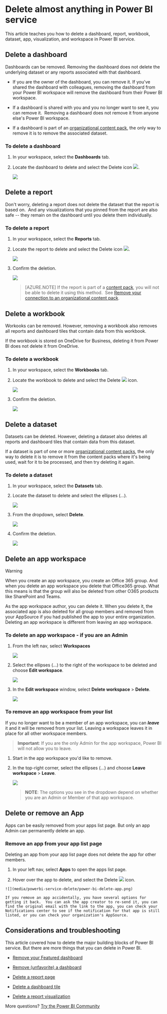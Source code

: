 ﻿<properties
   pageTitle="Delete a dashboard, report, workbook, dataset, or workspace from Power BI"
   description="Learn how to delete almost anything from Power BI"
   services="powerbi"
   documentationCenter=""
   authors="mihart"
   manager="erikre"
   backup=""
   editor=""
   tags=""
   qualityFocus="no"
   qualityDate=""/>

<tags
   ms.service="powerbi"
   ms.devlang="NA"
   ms.topic="article"
   ms.tgt_pltfrm="NA"
   ms.workload="powerbi"
   ms.date="06/21/2017"
   ms.author="mihart"/>

#  Delete almost anything in Power BI service
This article teaches you how to delete a dashboard, report, workbook, dataset, app, visualization, and workspace in Power BI service.

## Delete a dashboard

Dashboards can be removed. Removing the dashboard does not delete the underlying dataset or any reports associated with that dashboard.

-   If you are the owner of the dashboard, you can remove it. If you've shared the dashboard with colleagues, removing the dashboard from your Power BI workspace will remove the dashboard from their Power BI workspace.

-   If a dashboard is shared with you and you no longer want to see it, you can remove it.  Removing a dashboard does not remove it from anyone else's Power BI workspace.

-   If a dashboard is part of an [organizational content pack](powerbi-service-organizational-content-pack-delete.md), the only way to remove it is to remove the associated dataset.

### To delete a dashboard  
1.  In your workspace, select the **Dashboards** tab.

2. Locate the dashboard to delete and select the Delete icon ![](media/powerbi-service-delete/power-bi-delete-icon.png). 

    ![](media/powerbi-service-delete/power-bi-delete-dash.gif)


## Delete a report  

Don't worry, deleting a report does not delete the dataset that the report is based on.  And any visualizations that you pinned from the report are also safe -- they remain on the dashboard until you delete them individually.

### To delete a report  
1.  In your workspace, select the **Reports** tab.

2. Locate the report to delete and select the Delete icon   ![](media/powerbi-service-delete/power-bi-delete-icon.png).   

    ![](media/powerbi-service-delete/power-bi-delete-reportnew.png)

3.  Confirm the deletion.

    ![](media/powerbi-service-delete/power-bi-delete-report.png)

    > [AZURE.NOTE] If the report is part of a [content pack](powerbi-service-organizational-content-packs-introduction.md), you will not be able to delete it using this method.  See [Remove your connection to an organizational content pack](powerbi-service-organizational-content-pack-delete.md).

## Delete a workbook  

Workooks can be removed. However, removing a workbook also removes all reports and dashboard tiles that contain data from this workbook.

If the workbook is stored on OneDrive for Business, deleting it from Power BI does not delete it from OneDrive.

### To delete a workbook  
1.  In your workspace, select the **Workbooks** tab.

2. Locate the workbook to delete and select the Delete ![](media/powerbi-service-delete/power-bi-delete-report2.png) icon.

    ![](media/powerbi-service-delete/power-bi-delete-workbooknew.png)

3.  Confirm the deletion.

    ![](media/powerbi-service-delete/power-bi-delete-confirm.png)



## Delete a dataset  

Datasets can be deleted. However, deleting a dataset also deletes all reports and dashboard tiles that contain data from this dataset.

If a dataset is part of one or more [organizational content packs](powerbi-service-organizational-content-pack-delete.md), the only way to delete it is to remove it from the content packs where it's being used, wait for it to be processed, and then try deleting it again.

### To delete a dataset  
1.  In your workspace, select the **Datasets** tab.

2. Locate the dataset to delete and select the ellipses (...).  

    ![](media/powerbi-service-delete/power-bi-delete-datasetnew.png)

2.  From the dropdown, select **Delete**.

    ![](media/powerbi-service-delete/power-bi-delete-datasetnew2.png)

3.  Confirm the deletion.

    ![](media/powerbi-service-delete/power-bi-delete-dataset-confirm.png)


##  Delete an app workspace

> [!WARNING]
> When you create an app workspace, you create an Office 365 group. And when you delete an app workspace you delete that Office365 group. What this means is that the group will also be deleted from other O365 products like SharePoint and Teams. 

As the app workspace author, you can delete it. When you delete it, the associated app is also deleted for all group members and removed from your AppSource if you had published the app to your entire organization. Deleting an app workspace is different from leaving an app workspace.

###    To delete an app workspace - if you are an Admin

1. From the left nav, select **Workspaces**

    ![](media/powerbi-service-delete/power-bi-delete-workspace.png)

2.  Select the ellipses (...) to the right of the workspace to be deleted and choose **Edit workspace**.

    ![](media/powerbi-service-delete/power-bi-edit-workspace.png)

3. In the **Edit workspace** window, select **Delete workspace** > **Delete**.

    ![](media/powerbi-service-delete/power-bi-delete-workspace2.png)

### To remove an app workspace from your list
If you no longer want to be a member of an app workspace, you can ***leave*** it and it will be removed from your list. Leaving a workspace leaves it in place for all other workspace members.  

>**Important**: If you are the only Admin for the app workspace, Power BI will not allow you to leave.

1.  Start in the app workspace you'd like to remove.

2. In the top-right corner, select the ellipses (...) and choose **Leave workspace** > **Leave**.

      ![](media/powerbi-service-delete/power-bi-leave-workspace.png)

      >**NOTE**: The options you see in the dropdown depend on whether you are an Admin or Member of that app workspace.

##  Delete or remove an App
Apps can be easily removed from your apps list page. But only an app Admin can permanently delete an app.

### Remove an app from your app list page
Deleting an app from your app list page does not delete the app for other members.

1.  In your left nav, select **Apps** to open the apps list page.

2.    Hover over the app to delete, and select the Delete ![](media/powerbi-service-delete/power-bi-delete-report2.png)  icon.

    ![](media/powerbi-service-delete/power-bi-delete-app.png)

    If you remove an app accidentally, you have several options for getting it back.  You can ask the app creator to re-send it, you can find the original email with the link to the app, you can check your Notifications center to see if the notification for that app is still listed, or you can check your organization's AppSource.

## Considerations and troubleshooting
This article covered how to delete the major building blocks of Power BI service. But there are more things that you can delete in Power BI.  

- [Remove your Featured dashboard](powerbi-service-featured-dashboards#change-the-featured-dashboard.md)

- [Remove (unfavorite) a dashboard](powerbi-service-favorite-dashboards#unfavorite-a-dashboard.md)

- [Delete a report page](powerbi-service-delete-a-page-from-a-report.md)

- [Delete a dashboard tile](powerbi-service-edit-a-tile-in-a-dashboard.md)

- [Delete a report visualization](powerbi-service-delete-a-visualization.md)

More questions? [Try the Power BI Community](http://community.powerbi.com/) 
